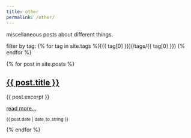 ```yaml
---
title: other
permalink: /other/
---
```


miscellaneous posts about different things.

filter by tag: {% for tag in site.tags %}[{{ tag[0] }}](/tags/{{ tag[0] }})
{% endfor %}

<div class="posts">
{% for post in site.posts %}
    <div class="post">
        <h2 id="{{ post.title | slugify }}">
            <a href="{{ post.url }}">{{ post.title }}</a>
        </h2>
        {{ post.excerpt }}
        <p>
            <a href="{{ post.url }}">read more...</a>
        </p>
        <small><p>{{ post.date | date_to_string }}</p></small>
    </div>
{% endfor %}
</div>
